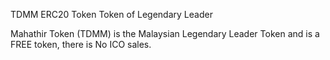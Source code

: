 TDMM ERC20 Token
Token of Legendary Leader

Mahathir Token (TDMM) is the Malaysian Legendary Leader Token and is a FREE token, there is No ICO sales.
